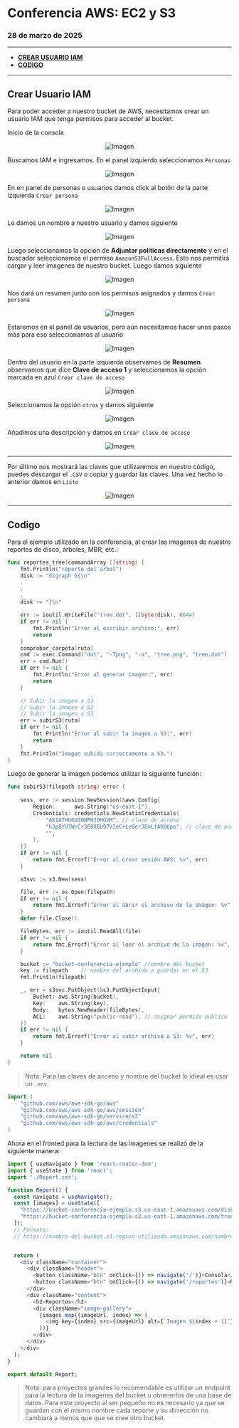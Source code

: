 # Conferencia AWS: EC2 y S3
### 28 de marzo de 2025
____

- [**CREAR USUARIO IAM**](#crear-usuario-iam)
- [**CODIGO**](#codigo)

___
## **Crear Usuario IAM**
Para poder acceder a nuestro bucket de AWS, necesitamos crear un usuario IAM que tenga permisos para acceder al bucket.

Inicio de la consola
<p align="center">
  <img src="img/paso1.png" alt="Imagen">
</p>

Buscamos IAM e ingresamos. En el panel izquierdo seleccionamos `Personas`
<p align="center">
  <img src="img/paso2.png" alt="Imagen">
</p>

En en panel de personas o usuarios damos click al botón de la parte izquierda `Crear persona`
<p align="center">
  <img src="img/paso3.png" alt="Imagen">
</p>

Le damos un nombre a nuestro usuario y damos siguiente
<p align="center">
  <img src="img/paso4.png" alt="Imagen">
</p>

Luego seleccionamos la opción de **Adjuntar políticas directamente** y en el buscador seleccionamos el permiso `AmazonS3FullAccess`. Esto nos permitirá cargar y leer imagenes de nuestro bucket. Luego damos siguiente
<p align="center">
  <img src="img/paso5.png" alt="Imagen">
</p>

Nos dará un resumen junto con los permisos asignados y damos `Crear persona`
<p align="center">
  <img src="img/paso6.png" alt="Imagen">
</p>

Estaremos en el panel de usuarios, pero aún necesitamos hacer unos pasos más para eso seleccionamos al usuario
<p align="center">
  <img src="img/paso7.png" alt="Imagen">
</p>

Dentro del usuario en la parte izquierda observamos de **Resumen** observamos que dice **Clave de acceso 1** y seleccionamos la opción marcada en azul `Crear clave de acceso` 
<p align="center">
  <img src="img/paso8.png" alt="Imagen">
</p>

Seleccionamos la opción `otros` y damos siguiente
<p align="center">
  <img src="img/paso9.png" alt="Imagen">
</p>

Añadimos una descripción y damos en `Crear clase de acceso`
<p align="center">
  <img src="img/paso10.png" alt="Imagen">
</p>

____
Por último nos mostrará las claves que utilizaremos en nuestro código, puedes descargar el `.CSV` o copiar y guardar las claves. Una vez hecho lo anterior damos en `Listo`
<p align="center">
  <img src="img/paso11.png" alt="Imagen">
</p>

____
## **Codigo**
Para el ejemplo utilizado en la conferencia, al crear las imagenes de nuestro reportes de disco, árboles, MBR, etc.:


```go
func reportes_tree(commandArray []string) {
	fmt.Println("reporte del arbol")
	disk := "digraph G{\n"
	.
    .
    .
	disk += "}\n"

	err := ioutil.WriteFile("tree.dot", []byte(disk), 0644)
	if err != nil {
		fmt.Println("Error al escribir archivo:", err)
		return
	}
	comprobar_carpeta(ruta)
	cmd := exec.Command("dot", "-Tpng", "-o", "tree.png", "tree.dot")
	err = cmd.Run()
	if err != nil {
		fmt.Println("Error al generar imagen:", err)
		return
	}

	// Subir la imagen a S3
    // Subir la imagen a S3
    // Subir la imagen a S3
	err = subirS3(ruta)
	if err != nil {
		fmt.Println("Error al subir la imagen a S3:", err)
		return
	}
	fmt.Println("Imagen subida correctamente a S3.")
}
```

Luego de generar la imagen podemos utilizar la siguiente función:

```go
func subirS3(filepath string) error {
	
	sess, err := session.NewSession(&aws.Config{
		Region:      aws.String("us-east-1"), 
		Credentials: credentials.NewStaticCredentials(
			"AKIATHU6UZGWPHJOHGVM", // clave de acceso
			"hJp8YU7WrCr3E0XEU97V2eC+Lz6erJEmLfAhbUpo", // clave de acceso de secreta
			"",
		),
	})
	if err != nil {
		return fmt.Errorf("Error al crear sesión AWS: %v", err)
	}

	s3svc := s3.New(sess)

	file, err := os.Open(filepath)
	if err != nil {
		return fmt.Errorf("Error al abrir el archivo de la imagen: %v", err)
	}
	defer file.Close()

	fileBytes, err := ioutil.ReadAll(file)
	if err != nil {
		return fmt.Errorf("Error al leer el archivo de la imagen: %v", err)
	}

	bucket := "bucket-conferencia-ejemplo" //nombre del bucket
	key := filepath    // nombre del archivo a guardar en el S3
	fmt.Println(filepath)

	_, err = s3svc.PutObject(&s3.PutObjectInput{
		Bucket: aws.String(bucket),
		Key:    aws.String(key),
		Body:   bytes.NewReader(fileBytes),
		ACL:    aws.String("public-read"), // asignar permiso público
	})
	if err != nil {
		return fmt.Errorf("Error al subir archivo a S3: %v", err)
	}

	return nil
}
```
>Nota: Para las claves de acceso y nombre del bucket lo idieal es usar un `.env`.

```go
import (
	"github.com/aws/aws-sdk-go/aws"
	"github.com/aws/aws-sdk-go/aws/session"
	"github.com/aws/aws-sdk-go/service/s3"
	"github.com/aws/aws-sdk-go/aws/credentials"
)
```

Ahora en el fronted para la lectura de las imagenes se realizó de la siguiente manera:
```js
import { useNavigate } from 'react-router-dom';
import { useState } from 'react';
import './Report.css';

function Report() {
  const navigate = useNavigate();
  const [images] = useState([
    "https://bucket-conferencia-ejemplo.s3.us-east-1.amazonaws.com/disk.png",
    "https://bucket-conferencia-ejemplo.s3.us-east-1.amazonaws.com/tree.png"
  ]);
  // Formato:
  // https://nombre-del-bucket.s3.region-utilizada.amazonaws.com/nombre-del-archivo.png


  return (
    <div className="container">
      <div className="header">
        <button className="btn" onClick={() => navigate('/')}>Consola</button>
        <button className="btn" onClick={() => navigate('/reportes')}>Reportes</button>
      </div>
      <div className="content">
        <h2>Reportes</h2>
        <div className="image-gallery">
          {images.map((imageUrl, index) => (
            <img key={index} src={imageUrl} alt={`Imagen ${index + 1}`} className="image-item" />
          ))}
        </div>
      </div>
    </div>
  );
}

export default Report;

```
>Nota: para proyectos grandes lo recomendable es utilizar un endpoint para la lectura de la imagenes del bucket u obtenerlos de una base de datos. Para este proyecto al ser pequeño no es necesario ya que se guardan con el mismo nombre cada reporte y su dirrección no cambiará a menos que que se cree otro bucket.

